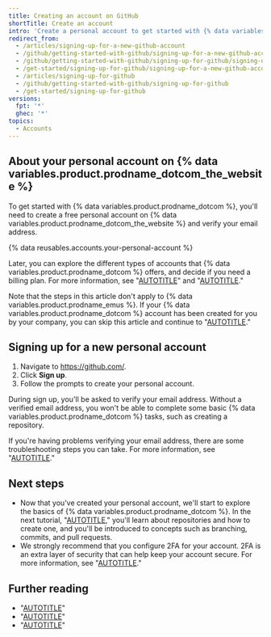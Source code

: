 ```yaml
---
title: Creating an account on GitHub
shortTitle: Create an account
intro: 'Create a personal account to get started with {% data variables.product.prodname_dotcom %}.'
redirect_from:
  - /articles/signing-up-for-a-new-github-account
  - /github/getting-started-with-github/signing-up-for-a-new-github-account
  - /github/getting-started-with-github/signing-up-for-github/signing-up-for-a-new-github-account
  - /get-started/signing-up-for-github/signing-up-for-a-new-github-account
  - /articles/signing-up-for-github
  - /github/getting-started-with-github/signing-up-for-github
  - /get-started/signing-up-for-github
versions:
  fpt: '*'
  ghec: '*'
topics:
  - Accounts
---
```


## About your personal account on {% data variables.product.prodname_dotcom_the_website %}

To get started with {% data variables.product.prodname_dotcom %}, you'll need to create a free personal account on {% data variables.product.prodname_dotcom_the_website %} and verify your email address.

{% data reusables.accounts.your-personal-account %}

Later, you can explore the different types of accounts that {% data variables.product.prodname_dotcom %} offers, and decide if you need a billing plan. For more information, see "[AUTOTITLE](/get-started/learning-about-github/types-of-github-accounts)" and "[AUTOTITLE](/get-started/learning-about-github/githubs-plans)."

Note that the steps in this article don't apply to {% data variables.product.prodname_emus %}. If your {% data variables.product.prodname_dotcom %} account has been created for you by your company, you can skip this article and continue to "[AUTOTITLE](/get-started/quickstart/hello-world)."

## Signing up for a new personal account

1. Navigate to https://github.com/.
1. Click **Sign up**.
1. Follow the prompts to create your personal account.

During sign up, you'll be asked to verify your email address. Without a verified email address, you won't be able to complete some basic {% data variables.product.prodname_dotcom %} tasks, such as creating a repository.

If you're having problems verifying your email address, there are some troubleshooting steps you can take. For more information, see "[AUTOTITLE](/account-and-profile/setting-up-and-managing-your-personal-account-on-github/managing-email-preferences/verifying-your-email-address#troubleshooting-email-verification)."

## Next steps

- Now that you've created your personal account, we'll start to explore the basics of {% data variables.product.prodname_dotcom %}. In the next tutorial, "[AUTOTITLE](/get-started/quickstart/hello-world)," you'll learn about repositories and how to create one, and you'll be introduced to concepts such as branching, commits, and pull requests.
- We strongly recommend that you configure 2FA for your account. 2FA is an extra layer of security that can help keep your account secure. For more information, see "[AUTOTITLE](/authentication/securing-your-account-with-two-factor-authentication-2fa/configuring-two-factor-authentication)."

## Further reading

- "[AUTOTITLE](/get-started/learning-about-github/types-of-github-accounts)"
- "[AUTOTITLE](/get-started/learning-about-github/githubs-plans)"
- "[AUTOTITLE](/account-and-profile/setting-up-and-managing-your-personal-account-on-github/managing-email-preferences/verifying-your-email-address)"
